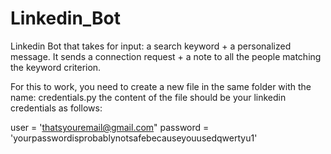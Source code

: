 # Linkedin_Bot
Linkedin Bot that takes for input: a search keyword + a personalized message. It sends a connection request + a note to all the people matching the keyword criterion.

For this to work, you need to create a new file in the same folder with the name: credentials.py
the content of the file should be your linkedin credentials as follows:

user = 'thatsyouremail@gmail.com"
password = 'yourpasswordisprobablynotsafebecauseyouusedqwertyu1'
